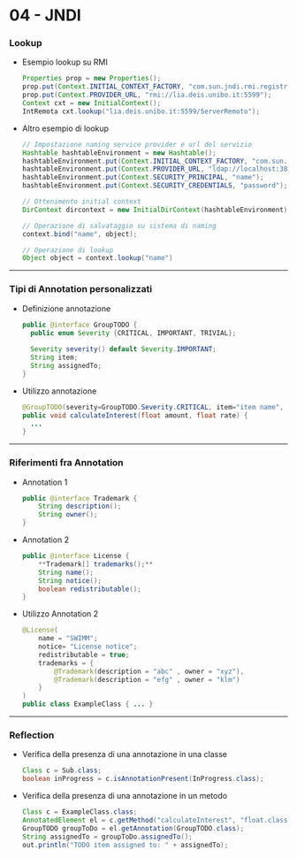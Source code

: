 # 04 - JNDI


### Lookup
- Esempio lookup su RMI
    ```java
    Properties prop = new Properties();
    prop.put(Context.INITIAL_CONTEXT_FACTORY, "com.sun.jndi.rmi.registry.RegistryContextFactory");
    prop.put(Context.PROVIDER_URL, "rmi://lia.deis.unibo.it:5599");
    Context cxt = new InitialContext();
    IntRemota cxt.lookup("lia.deis.unibo.it:5599/ServerRemoto");
    ```
- Altro esempio di lookup
    ```java
    // Impostazione naming service provider e url del servizio
    Hashtable hashtableEnvironment = new Hashtable();
    hashtableEnvironment.put(Context.INITIAL_CONTEXT_FACTORY, "com.sun.jndi.ldap.LdapCtxFactory");
    hashtableEnvironment.put(Context.PROVIDER_URL, "ldap://localhost:389/dc=etcee,dc=com");
    hashtableEnvironment.put(Context.SECURITY_PRINCIPAL, "name");
    hashtableEnvironment.put(Context.SECURITY_CREDENTIALS, "password");
    
    // Ottenimento initial context
    DirContext dircontext = new InitialDirContext(hashtableEnvironment);
    
    // Operazione di salvataggio su sistema di naming
    context.bind("name", object);
    
    // Operazione di lookup
    Object object = context.lookup("name")
    ```
---

### Tipi di Annotation personalizzati
- Definizione annotazione
    ```java
    public @interface GroupTODO {
      public enum Severity {CRITICAL, IMPORTANT, TRIVIAL};
      
      Severity severity() default Severity.IMPORTANT;
      String item;
      String assignedTo;
    }
    ```
- Utilizzo annotazione
    ```java
    @GroupTODO(severity=GroupTODO.Severity.CRITICAL, item="item name", assignedTo="nome persona")
    public void calculateInterest(float amount, float rate) {
      ...
    }
    ```

---

### Riferimenti fra Annotation
- Annotation 1
    ```java
    public @interface Trademark {
        String description();
        String owner();
    }
    ```
- Annotation 2
    ```java
    public @interface License {
        **Trademark[] trademarks();**
        String name();
        String notice();
        boolean redistributable();
    }
    ```
- Utilizzo Annotation 2
    ```java
    @License(
        name = "SWIMM";
        notice= "License notice";
        redistributable = true;
        trademarks = {
            @Trademark(description = "abc" , owner = "xyz"),
            @Trademark(description = "efg" , owner = "klm")
        }
    )
    public class ExampleClass { ... }
    ```

---

### Reflection
- Verifica della presenza di una annotazione in una classe
    ```java
    Class c = Sub.class;
    boolean inProgress = c.isAnnotationPresent(InProgress.class);
    ```
- Verifica della presenza di una annotazione in un metodo
    ```java
    Class c = ExampleClass.class;
    AnnotatedElement el = c.getMethod("calculateInterest", "float.class", "float.class");
    GroupTODO groupToDo = el.getAnnotation(GroupTODO.class);
    String assignedTo = groupToDo.assignedTo();
    out.println("TODO item assigned to: " + assignedTo);
    ```